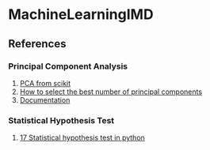 # MachineLearningIMD

## References

### Principal Component Analysis
1. [PCA from scikit](https://towardsdatascience.com/pca-using-python-scikit-learn-e653f8989e60)
2. [How to select the best number of principal components](https://towardsdatascience.com/how-to-select-the-best-number-of-principal-components-for-the-dataset-287e64b14c6d#:~:text=If%20our%20sole%20intention%20of,variables%20in%20the%20original%20dataset.)
3. [Documentation](https://scikit-learn.org/stable/modules/generated/sklearn.decomposition.PCA.html)


### Statistical Hypothesis Test
1. [17 Statistical hypothesis test in python](https://machinelearningmastery.com/statistical-hypothesis-tests-in-python-cheat-sheet/)
